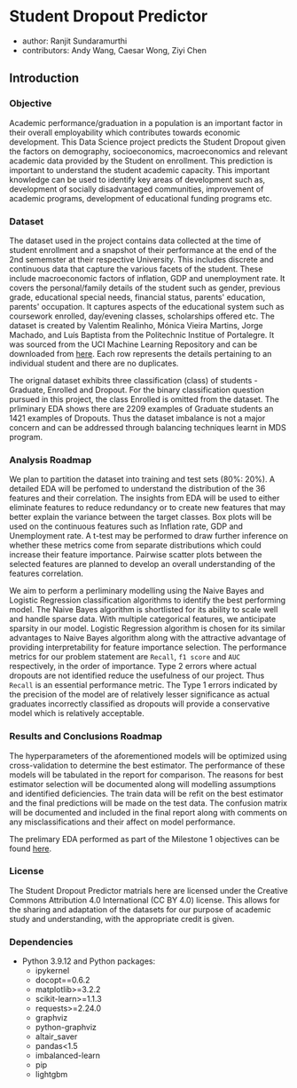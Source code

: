# Student Dropout Predictor


* author: Ranjit Sundaramurthi
* contributors: Andy Wang, Caesar Wong, Ziyi Chen



## Introduction


### Objective


Academic performance/graduation in a population is an important factor in their overall employability which contributes towards economic development. This Data Science project predicts the Student Dropout given the factors on demography, socioeconomics, macroeconomics and relevant academic data provided by the Student on enrollment. This prediction is important to understand the student academic capacity. This important knowledge can be used to identify key areas of development such as, development of socially disadvantaged communities, improvement of academic programs, development of educational funding programs  etc.  


### Dataset


The dataset used in the project contains data collected at the time of student enrollment and a snapshot of their performance at the end of the 2nd sememster at their respective University. This includes discrete and continuous data that capture the various facets of the student. These include macroeconomic factors of inflation, GDP and unemployment rate. It covers the personal/family details of the student such as gender, previous grade, educational special needs, financial status, parents' education, parents' occupation. It captures aspects of the educational system such as coursework enrolled, day/evening classes, scholarships offered etc. The dataset is created by Valentim Realinho, Mónica Vieira Martins, Jorge Machado, and Luís Baptista from the Politechnic Institue of Portalegre. It was sourced from the UCI Machine Learning Repository and can be downloaded from [here](https://archive-beta.ics.uci.edu/dataset/697/predict+students+dropout+and+academic+success). Each row represents the details pertaining to an individual student and there are no duplicates. 


The orignal dataset exhibits three classification (class) of students - Graduate, Enrolled and Dropout. For the binary classification question pursued in this project, the class Enrolled is omitted from the dataset. The prliminary EDA shows there are 2209 examples of Graduate students an 1421 examples of Dropouts. Thus the dataset imbalance is not a major concern and can be addressed through balancing techniques learnt in MDS program.  


### Analysis Roadmap


We plan to partition the dataset into training and test sets (80%: 20%). A detailed EDA will be perfomed to understand the distribution of the 36 features and their correlation. The insights from EDA will be used to either eliminate features to reduce redundancy or to create new features that may better explain the variance between the target classes. Box plots will be used on the continuous features such as Inflation rate, GDP and Unemployment rate. A t-test may be performed to draw further inference on whether these metrics come from separate distributions which could increase their feature importance. Pairwise scatter plots between the selected features are planned to develop an overall understanding of the features correlation.    


We aim to perform a perliminary modelling using the Naive Bayes and Logistic Regression classification algorithms to identify the best performing model. The Naive Bayes algorithm is shortlisted for its ability to scale well and handle sparse data. With multiple categorical features, we anticipate sparsity in our model. Logistic Regression algorithm is chosen for its similar advantages to Naive Bayes algorithm along with the attractive advantage of providing interpretability for feature importance selection. The performance metrics for our problem statement are `Recall`, `f1 score` and `AUC` respectively, in the order of importance. Type 2 errors where actual dropouts are not identified reduce the usefulness of our project. Thus `Recall` is an essential performance metric. The Type 1 errors indicated by the precision of the model are of relatively lesser significance as actual graduates incorrectly classified as dropouts will provide a conservative model which is relatively acceptable.




### Results and Conclusions Roadmap


The hyperparameters of the aforementioned models will be optimized using cross-validation to determine the best estimator. The performance of these models will be tabulated in the report for comparison. The reasons for best estimator selection will be documented along will modelling assumptions and identified deficiencies. The train data will be refit on the best estimator and the final predictions will be made on the test data. The confusion matrix will be documented and included in the final report along with comments on any misclassifications and their affect on model performance.

The prelimary EDA performed as part of the Milestone 1 objectives can be found [here](https://github.com/UBC-MDS/dropout-predictions/blob/eda-caesar/src/dropout_pred_EDA.pdf).


### License


The Student Dropout Predictor matrials here are licensed under the Creative Commons Attribution 4.0 International (CC BY 4.0) license. This allows for the sharing and adaptation of the datasets for our purpose of academic study and understanding, with the appropriate credit is given.


### Dependencies


* Python 3.9.12 and Python packages: 
  * ipykernel
  * docopt==0.6.2
  * matplotlib>=3.2.2
  * scikit-learn>=1.1.3
  * requests>=2.24.0
  * graphviz
  * python-graphviz
  * altair_saver
  * pandas<1.5
  * imbalanced-learn
  * pip
  * lightgbm
